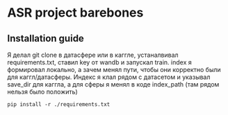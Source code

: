 # ASR project barebones

## Installation guide

Я делал git clone в датасфере или в каггле, устаналвивал requirements.txt, ставил key от wandb и запускал train. index я формировал локально, а зачем менял пути, чтобы они корректно были для каггл/датасферы. Индекс я клал рядом с датасетом и указывал save_dir для каггла, а для сферы я менял в коде index_path (там рядом нельзя было положить)
```shell
pip install -r ./requirements.txt
```
